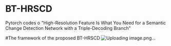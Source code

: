 # BT-HRSCD
Pytorch codes o "High-Resolution Feature Is What You
Need for a Semantic Change Detection Network
with a Triple-Decoding Branch"


#The framework of the proposed BT-HRSCD
![Uploading image.png…]()
